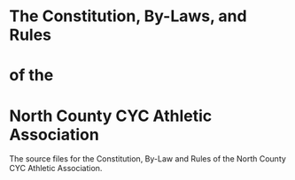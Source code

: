 # The Constitution, By-Laws, and Rules 
# of the
# North County CYC Athletic Association

The source files for the Constitution, By-Law and Rules of the North County CYC Athletic Association.